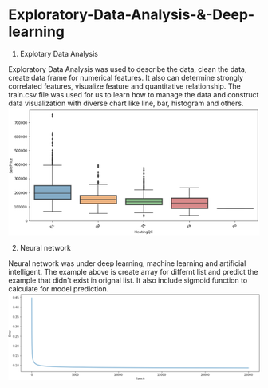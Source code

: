 # Exploratory-Data-Analysis-&-Deep-learning

1. Explotary Data Analysis

Exploratory Data Analysis was used to describe the data, clean the data, create data frame for numerical features. It also can determine strongly correlated features,
visualize feature and quantitative relationship. The train.csv file was used for us to learn how to manage the data and construct data visualization with diverse chart like line, bar, histogram and others.
![](data_mining.png)

2. Neural network

Neural network was under deep learning, machine learning and artificial intelligent. The example above is create array for differnt list and predict the example that didn't exist in orignal list. It also include sigmoid function to calculate for model prediction.
![](Neural.png)



